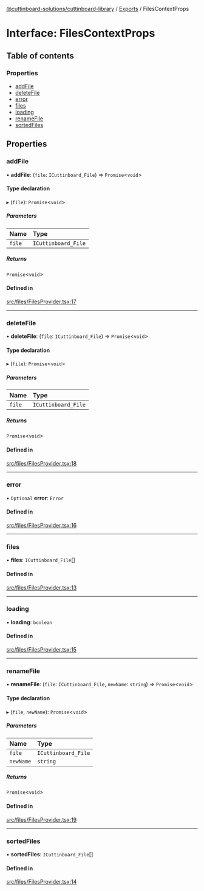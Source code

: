 [@cuttinboard-solutions/cuttinboard-library](../README.md) / [Exports](../modules.md) / FilesContextProps

# Interface: FilesContextProps

## Table of contents

### Properties

- [addFile](FilesContextProps.md#addfile)
- [deleteFile](FilesContextProps.md#deletefile)
- [error](FilesContextProps.md#error)
- [files](FilesContextProps.md#files)
- [loading](FilesContextProps.md#loading)
- [renameFile](FilesContextProps.md#renamefile)
- [sortedFiles](FilesContextProps.md#sortedfiles)

## Properties

### addFile

• **addFile**: (`file`: `ICuttinboard_File`) => `Promise`<`void`\>

#### Type declaration

▸ (`file`): `Promise`<`void`\>

##### Parameters

| Name | Type |
| :------ | :------ |
| `file` | `ICuttinboard_File` |

##### Returns

`Promise`<`void`\>

#### Defined in

[src/files/FilesProvider.tsx:17](https://github.com/Cuttinboard-Solutions/Cuttinboard-Library/blob/97c340c/src/files/FilesProvider.tsx#L17)

___

### deleteFile

• **deleteFile**: (`file`: `ICuttinboard_File`) => `Promise`<`void`\>

#### Type declaration

▸ (`file`): `Promise`<`void`\>

##### Parameters

| Name | Type |
| :------ | :------ |
| `file` | `ICuttinboard_File` |

##### Returns

`Promise`<`void`\>

#### Defined in

[src/files/FilesProvider.tsx:18](https://github.com/Cuttinboard-Solutions/Cuttinboard-Library/blob/97c340c/src/files/FilesProvider.tsx#L18)

___

### error

• `Optional` **error**: `Error`

#### Defined in

[src/files/FilesProvider.tsx:16](https://github.com/Cuttinboard-Solutions/Cuttinboard-Library/blob/97c340c/src/files/FilesProvider.tsx#L16)

___

### files

• **files**: `ICuttinboard_File`[]

#### Defined in

[src/files/FilesProvider.tsx:13](https://github.com/Cuttinboard-Solutions/Cuttinboard-Library/blob/97c340c/src/files/FilesProvider.tsx#L13)

___

### loading

• **loading**: `boolean`

#### Defined in

[src/files/FilesProvider.tsx:15](https://github.com/Cuttinboard-Solutions/Cuttinboard-Library/blob/97c340c/src/files/FilesProvider.tsx#L15)

___

### renameFile

• **renameFile**: (`file`: `ICuttinboard_File`, `newName`: `string`) => `Promise`<`void`\>

#### Type declaration

▸ (`file`, `newName`): `Promise`<`void`\>

##### Parameters

| Name | Type |
| :------ | :------ |
| `file` | `ICuttinboard_File` |
| `newName` | `string` |

##### Returns

`Promise`<`void`\>

#### Defined in

[src/files/FilesProvider.tsx:19](https://github.com/Cuttinboard-Solutions/Cuttinboard-Library/blob/97c340c/src/files/FilesProvider.tsx#L19)

___

### sortedFiles

• **sortedFiles**: `ICuttinboard_File`[]

#### Defined in

[src/files/FilesProvider.tsx:14](https://github.com/Cuttinboard-Solutions/Cuttinboard-Library/blob/97c340c/src/files/FilesProvider.tsx#L14)
